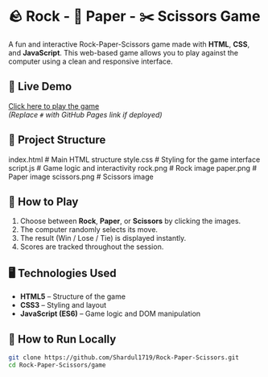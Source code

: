 # 🪨 Rock - 📄 Paper - ✂️ Scissors Game  
A fun and interactive Rock-Paper-Scissors game made with **HTML**, **CSS**, and **JavaScript**. This web-based game allows you to play against the computer using a clean and responsive interface.

## 🔗 Live Demo  
[Click here to play the game](#)  
*(Replace `#` with GitHub Pages link if deployed)*

## 📁 Project Structure  

index.html # Main HTML structure
style.css # Styling for the game interface
script.js # Game logic and interactivity
rock.png # Rock image
paper.png # Paper image
scissors.png # Scissors image

## 🧠 How to Play  
1. Choose between **Rock**, **Paper**, or **Scissors** by clicking the images.  
2. The computer randomly selects its move.  
3. The result (Win / Lose / Tie) is displayed instantly.  
4. Scores are tracked throughout the session.

## 🖥️ Technologies Used  
- **HTML5** – Structure of the game  
- **CSS3** – Styling and layout  
- **JavaScript (ES6)** – Game logic and DOM manipulation

## 🚀 How to Run Locally  
```bash  
git clone https://github.com/Shardul1719/Rock-Paper-Scissors.git  
cd Rock-Paper-Scissors/game  
